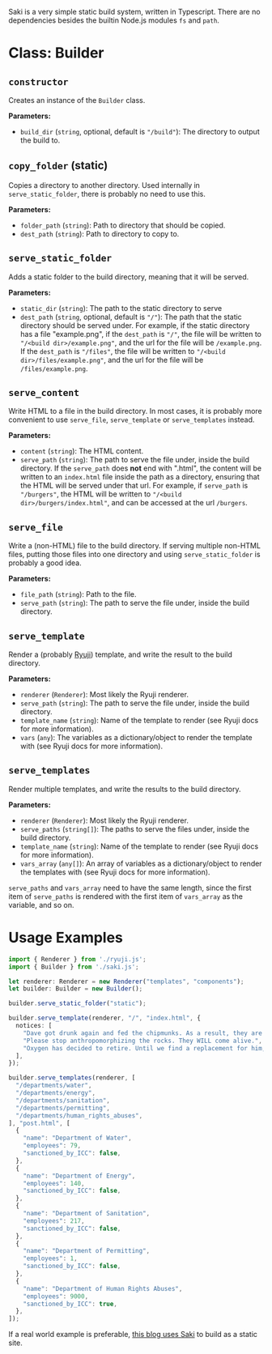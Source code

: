 Saki is a very simple static build system, written in Typescript. There are no dependencies besides the builtin Node.js modules `fs` and `path`.

# Class: Builder

## `constructor`
Creates an instance of the `Builder` class.

**Parameters:**
- `build_dir` (`string`, optional, default is `"/build"`): The directory to output the build to.

## `copy_folder` (static)
Copies a directory to another directory. Used internally in `serve_static_folder`, there is probably no need to use this.

**Parameters:**
- `folder_path` (`string`): Path to directory that should be copied.
- `dest_path` (`string`): Path to directory to copy to.

## `serve_static_folder`
Adds a static folder to the build directory, meaning that it will be served.

**Parameters:**
- `static_dir` (`string`): The path to the static directory to serve
- `dest_path` (`string`, optional, default is `"/"`): The path that the static directory should be served under. For example, if the static directory has a file "example.png", if the `dest_path` is `"/"`, the file will be written to `"/<build dir>/example.png"`, and the url for the file will be `/example.png`. If the `dest_path` is `"/files"`, the file will be written to `"/<build dir>/files/example.png"`, and the url for the file will be `/files/example.png`.

## `serve_content`
Write HTML to a file in the build directory. In most cases, it is probably more convenient to use `serve_file`, `serve_template` or `serve_templates` instead.

**Parameters:**
- `content` (`string`): The HTML content.
- `serve_path` (`string`): The path to serve the file under, inside the build directory. If the `serve_path` does **not** end with ".html", the content will be written to an `index.html` file inside the path as a directory, ensuring that the HTML will be served under that url. For example, if `serve_path` is `"/burgers"`, the HTML will be written to `"/<build dir>/burgers/index.html"`, and can be accessed at the url `/burgers`.

## `serve_file`
Write a (non-HTML) file to the build directory. If serving multiple non-HTML files, putting those files into one directory and using `serve_static_folder` is probably a good idea.

**Parameters:**
- `file_path` (`string`): Path to the file.
- `serve_path` (`string`): The path to serve the file under, inside the build directory.

## `serve_template`
Render a (probably [Ryuji](/posts/ryuji-docs)) template, and write the result to the build directory.

**Parameters:**
- `renderer` (`Renderer`): Most likely the Ryuji renderer.
- `serve_path` (`string`): The path to serve the file under, inside the build directory.
- `template_name` (`string`): Name of the template to render (see Ryuji docs for more information).
- `vars` (`any`): The variables as a dictionary/object to render the template with (see Ryuji docs for more information).

## `serve_templates`
Render multiple templates, and write the results to the build directory.

**Parameters:**
- `renderer` (`Renderer`): Most likely the Ryuji renderer.
- `serve_paths` (`string[]`): The paths to serve the files under, inside the build directory.
- `template_name` (`string`): Name of the template to render (see Ryuji docs for more information).
- `vars_array` (`any[]`): An array of variables as a dictionary/object to render the templates with (see Ryuji docs for more information).

`serve_paths` and `vars_array` need to have the same length, since the first item of `serve_paths` is rendered with the first item of `vars_array` as the variable, and so on.

# Usage Examples
```ts
import { Renderer } from './ryuji.js';
import { Builder } from './saki.js';

let renderer: Renderer = new Renderer("templates", "components");
let builder: Builder = new Builder();

builder.serve_static_folder("static");

builder.serve_template(renderer, "/", "index.html", {
  notices: [
    "Dave got drunk again and fed the chipmunks. As a result, they are more brazen than usual. Be on your guard!",
    "Please stop anthropomorphizing the rocks. They WILL come alive.",
    "Oxygen has decided to retire. Until we find a replacement for him, there will be oxygen and water shortages.",
  ],
});

builder.serve_templates(renderer, [
  "/departments/water",
  "/departments/energy",
  "/departments/sanitation",
  "/departments/permitting",
  "/departments/human_rights_abuses",
], "post.html", [
  {
    "name": "Department of Water",
    "employees": 79,
    "sanctioned_by_ICC": false,
  },
  {
    "name": "Department of Energy",
    "employees": 140,
    "sanctioned_by_ICC": false,
  },
  {
    "name": "Department of Sanitation",
    "employees": 217,
    "sanctioned_by_ICC": false,
  },
  {
    "name": "Department of Permitting",
    "employees": 1,
    "sanctioned_by_ICC": false,
  },
  {
    "name": "Department of Human Rights Abuses",
    "employees": 9000,
    "sanctioned_by_ICC": true,
  },
]);
```

If a real world example is preferable, [this blog uses Saki](https://github.com/jetstream0/hedgeblog/blob/master/index.ts) to build as a static site.
